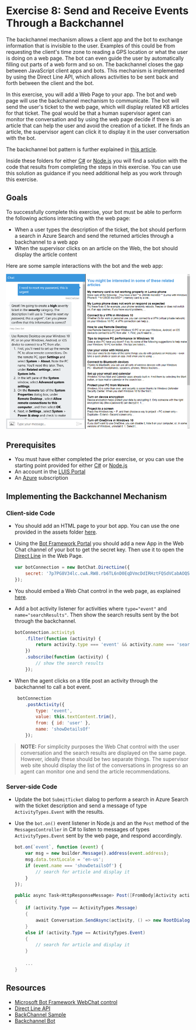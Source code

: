 # Exercise 8: Send and Receive Events Through a Backchannel

The backchannel mechanism allows a client app and the bot to exchange information that is invisible to the user. Examples of this could be from requesting the client's time zone to reading a GPS location or what the user is doing on a web page. The bot can even guide the user by automatically filling out parts of a web form and so on. The backchannel closes the gap between JavaScript client apps and bots. This mechanism is implemented by using the Direct Line API, which allows activities to be sent back and forth between the client and the bot.

In this exercise, you will add a Web Page to your app. The bot and web page will use the backchannel mechanism to communicate. The bot will send the user's ticket to the web page, which will display related KB articles for that ticket. The goal would be that a human supervisor agent can monitor the conversation and by using the web page decide if there is an article that can help the user and avoid the creation of a ticket. If he finds an article, the supervisor agent can click it to display it in the user conversation with the bot.

The backchannel bot pattern is further explained in [this article](https://docs.microsoft.com/en-us/bot-framework/nodejs/bot-builder-nodejs-backchannel).

Inside these folders for either [C#](./CSharp/exercise8-BackChannel) or [Node.js](./Node/exercise7-BackChannel) you will find a solution with the code that results from completing the steps in this exercise. You can use this solution as guidance if you need additional help as you work through this exercise.

## Goals

To successfully complete this exercise, your bot must be able to perform the following actions interacting with the web page:

* When a user types the description of the ticket, the bot should perform a search in Azure Search and send the returned articles through a backchannel to a web app
* When the supervisor clicks on an article on the Web, the bot should display the article content

Here are some sample interactions with the bot and the web app:

![exercise8-webchat-articlesdetail](./Node/images/exercise8-webchat-articlesdetail.png)

## Prerequisites

* You must have either completed the prior exercise, or you can use the starting point provided for either [C#](./CSharp/exercise7-HandOffToHuman) or [Node.js](./Node/exercise7-HandOffToHuman)
* An account in the [LUIS Portal](https://www.luis.ai)
* An [Azure](https://azureinfo.microsoft.com/us-freetrial.html?cr_cc=200744395&wt.mc_id=usdx_evan_events_reg_dev_0_iottour_0_0) subscription

## Implementing the Backchannel Mechanism

### Client-side Code

* You should add an HTML page to your bot app. You can use the one provided in the assets folder [here](../assets/exercise8-BackChannel/default.htm).

* Using the  [Bot Framework Portal](https://dev.botframework.com) you should add a new App in the Web Chat channel of your bot to get the secret key. Then use it to open the [Direct Line](https://docs.botframework.com/en-us/restapi/directline3/) in the Web Page.

    ```javascript
    var botConnection = new BotChat.DirectLine({
        secret: '7p7PG8V34lc.cwA.RW8.rb6TL6nD0EqDVmcDdIRHztFQSdVCabAOQSNuKmyNGB0'
    });
    ```

* You should embed a Web Chat control in the web page, as explained [here](https://github.com/Microsoft/BotFramework-WebChat).

* Add a bot activity listener for activities where `type="event"` and `name="searchResults"`. Then show the search results sent by the bot through the backchannel.

    ```javascript
    botConnection.activity$
        .filter(function (activity) {
            return activity.type === 'event' && activity.name === 'searchResults';
        })
        .subscribe(function (activity) {
            // show the search results
        });
    ```

* When the agent clicks on a title post an activity through the backchannel to call a bot event.

    ```javascript
     botConnection
        .postActivity({
            type: 'event',
            value: this.textContent.trim(),
            from: { id: 'user' },
            name: 'showDetailsOf'
        });
    ```

> **NOTE:** For simplicity purposes the Web Chat control with the user conversation and the search results are displayed on the same page. However, ideally these should be two separate things. The supervisor web site should display the list of the conversations in progress so an agent can monitor one and send the article recommendations.

### Server-side Code

* Update the bot `SubmitTicket` dialog to perform a search in Azure Search with the ticket description and send a message of type `ActivityTypes.Event` with the results.

* Use the `bot.on()` event listener in Node.js and an the `Post` method of the `MessagesController` in C# to listen to messages of types `ActivityTypes.Event` sent by the web page, and respond accordingly.

    ```javascript
    bot.on(`event`, function (event) {
        var msg = new builder.Message().address(event.address);
        msg.data.textLocale = 'en-us';
        if (event.name === 'showDetailsOf') {
            // search for article and display it
        }
    });
    ```

    ```csharp
    public async Task<HttpResponseMessage> Post([FromBody]Activity activity)
    {
        if (activity.Type == ActivityTypes.Message)
        {
            await Conversation.SendAsync(activity, () => new RootDialog());
        }
        else if (activity.Type == ActivityTypes.Event)
        {
            // search for article and display it
        }

        ...
    }
    ```

## Resources

* [Microsoft Bot Framework WebChat control](https://github.com/Microsoft/BotFramework-WebChat)
* [Direct Line API](https://docs.botframework.com/en-us/restapi/directline3/#navtitle)
* [BackChannel Sample](https://github.com/Microsoft/BotFramework-WebChat/blob/master/samples/backchannel/index.html)
* [Backchannel Bot](https://github.com/ryanvolum/backChannelBot)
